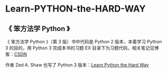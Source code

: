 # Learn-PYTHON-the-HARD-WAY
## 《 笨方法学 Python 》
《 笨方法学 Python 》（第 3 版）书中代码是 Python 2 版本，本着学习 Python 3 的目的，用 Python 3 完成本书的习题
EX 目录下为习题代码，相关笔记见博客：[CSDN](https://blog.csdn.net/yz19930510/article/details/80514045)

作者 Zed A. Shaw 也写了 Python 3 版本：[Learn Python the Hard Way](https://learnpythonthehardway.org/python3/)
